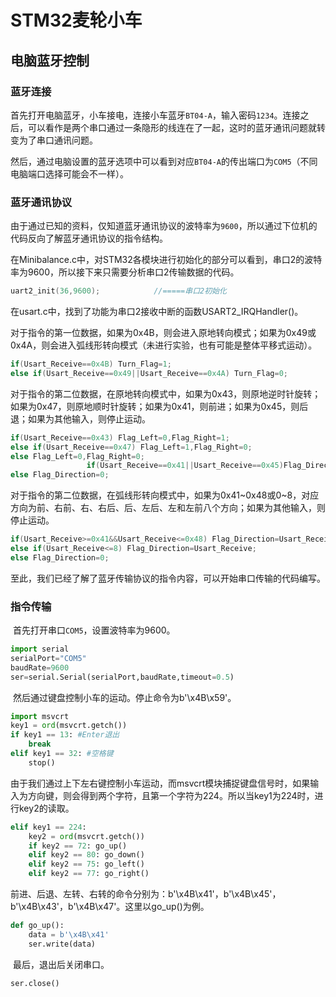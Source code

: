 # STM32麦轮小车

## 电脑蓝牙控制

### 蓝牙连接

​	首先打开电脑蓝牙，小车接电，连接小车蓝牙`BT04-A`，输入密码`1234`。连接之后，可以看作是两个串口通过一条隐形的线连在了一起，这时的蓝牙通讯问题就转变为了串口通讯问题。

​	然后，通过电脑设置的蓝牙选项中可以看到对应`BT04-A`的传出端口为`COM5`（不同电脑端口选择可能会不一样）。

### 蓝牙通讯协议

​	由于通过已知的资料，仅知道蓝牙通讯协议的波特率为`9600`，所以通过下位机的代码反向了解蓝牙通讯协议的指令结构。

​	在Minibalance.c中，对STM32各模块进行初始化的部分可以看到，串口2的波特率为9600，所以接下来只需要分析串口2传输数据的代码。

```c
uart2_init(36,9600);            //=====串口2初始化
```

​	在usart.c中，找到了功能为串口2接收中断的函数USART2_IRQHandler()。

​	对于指令的第一位数据，如果为0x4B，则会进入原地转向模式；如果为0x49或0x4A，则会进入弧线形转向模式（未进行实验，也有可能是整体平移式运动）。

```c
if(Usart_Receive==0x4B) Turn_Flag=1;
else if(Usart_Receive==0x49||Usart_Receive==0x4A) Turn_Flag=0;
```

​	对于指令的第二位数据，在原地转向模式中，如果为0x43，则原地逆时针旋转；如果为0x47，则原地顺时针旋转；如果为0x41，则前进；如果为0x45，则后退；如果为其他输入，则停止运动。

```c
if(Usart_Receive==0x43) Flag_Left=0,Flag_Right=1;    
else if(Usart_Receive==0x47) Flag_Left=1,Flag_Right=0;
else Flag_Left=0,Flag_Right=0;
				 if(Usart_Receive==0x41||Usart_Receive==0x45)Flag_Direction=Usart_Receive-0x40;
else Flag_Direction=0;
```

​	对于指令的第二位数据，在弧线形转向模式中，如果为0x41~0x48或0~8，对应方向为前、右前、右、右后、后、左后、左和左前八个方向；如果为其他输入，则停止运动。

```c
if(Usart_Receive>=0x41&&Usart_Receive<=0x48) Flag_Direction=Usart_Receive-0x40;
else if(Usart_Receive<=8) Flag_Direction=Usart_Receive;	
else Flag_Direction=0;
```

​	至此，我们已经了解了蓝牙传输协议的指令内容，可以开始串口传输的代码编写。

### 指令传输

​	首先打开串口`COM5`，设置波特率为9600。

```python
import serial
serialPort="COM5"
baudRate=9600
ser=serial.Serial(serialPort,baudRate,timeout=0.5)  
```

​	然后通过键盘控制小车的运动。停止命令为b'\x4B\x59'。

```python
import msvcrt
key1 = ord(msvcrt.getch())
if key1 == 13: #Enter退出
	break  
elif key1 == 32: #空格键
	stop()
```

​	由于我们通过上下左右键控制小车运动，而msvcrt模块捕捉键盘信号时，如果输入为方向键，则会得到两个字符，且第一个字符为224。所以当key1为224时，进行key2的读取。

```python
elif key1 == 224:
	key2 = ord(msvcrt.getch())
    if key2 == 72: go_up()
    elif key2 == 80: go_down()
    elif key2 == 75: go_left()
    elif key2 == 77: go_right()
```

​	前进、后退、左转、右转的命令分别为：b'\x4B\x41'，b'\x4B\x45'，b'\x4B\x43'，b'\x4B\x47'。这里以go_up()为例。

```python
def go_up():
    data = b'\x4B\x41'
    ser.write(data)
```

​	最后，退出后关闭串口。

```python
ser.close()
```

